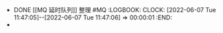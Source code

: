 - DONE [[MQ 延时队列]] 整理 #MQ
  :LOGBOOK:
  CLOCK: [2022-06-07 Tue 11:47:05]--[2022-06-07 Tue 11:47:06] =>  00:00:01
  :END:
-